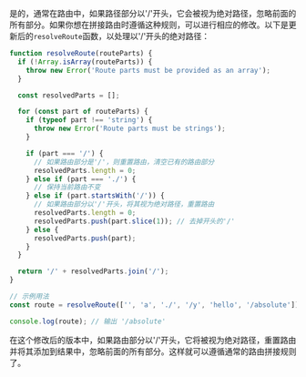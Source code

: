 是的，通常在路由中，如果路径部分以'/'开头，它会被视为绝对路径，忽略前面的所有部分。如果你想在拼接路由时遵循这种规则，可以进行相应的修改。以下是更新后的`resolveRoute`函数，以处理以'/'开头的绝对路径：

```javascript
function resolveRoute(routeParts) {
  if (!Array.isArray(routeParts)) {
    throw new Error('Route parts must be provided as an array');
  }

  const resolvedParts = [];

  for (const part of routeParts) {
    if (typeof part !== 'string') {
      throw new Error('Route parts must be strings');
    }

    if (part === '/') {
      // 如果路由部分是'/'，则重置路由，清空已有的路由部分
      resolvedParts.length = 0;
    } else if (part === './') {
      // 保持当前路由不变
    } else if (part.startsWith('/')) {
      // 如果路由部分以'/'开头，将其视为绝对路径，重置路由
      resolvedParts.length = 0;
      resolvedParts.push(part.slice(1)); // 去掉开头的'/'
    } else {
      resolvedParts.push(part);
    }
  }

  return '/' + resolvedParts.join('/');
}

// 示例用法
const route = resolveRoute(['', 'a', './', '/y', 'hello', '/absolute']);

console.log(route); // 输出 '/absolute'
```

在这个修改后的版本中，如果路由部分以'/'开头，它将被视为绝对路径，重置路由并将其添加到结果中，忽略前面的所有部分。这样就可以遵循通常的路由拼接规则了。